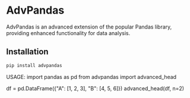 # AdvPandas

AdvPandas is an advanced extension of the popular Pandas library, providing enhanced functionality for data analysis.

## Installation

```bash
pip install advpandas
```

USAGE:
import pandas as pd
from advpandas import advanced_head

df = pd.DataFrame({"A": [1, 2, 3], "B": [4, 5, 6]})
advanced_head(df, n=2)
